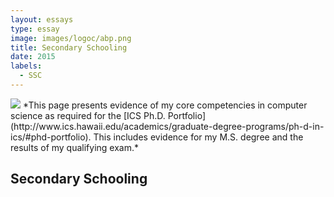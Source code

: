 ```yaml
---
layout: essays  
type: essay
image: images/logoc/abp.png
title: Secondary Schooling  
date: 2015 
labels:
  - SSC
---
```


<img class="ui image" src="{{ site.baseurl }}/images/logoc/abp.png ">
*This page presents evidence of my core competencies in computer science as required for the [ICS Ph.D. Portfolio](http://www.ics.hawaii.edu/academics/graduate-degree-programs/ph-d-in-ics/#phd-portfolio). This includes evidence for my M.S. degree and the results of my qualifying exam.*

## Secondary Schooling





